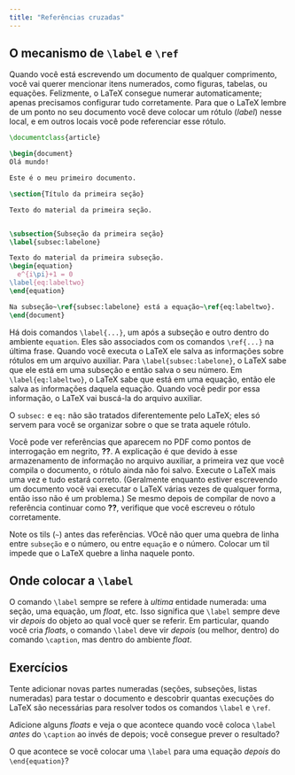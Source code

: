 ```yaml
---
title: "Referências cruzadas"
---
```


## O mecanismo de `\label` e `\ref`

Quando você está escrevendo um documento de qualquer comprimento, você vai
querer mencionar itens numerados, como figuras, tabelas, ou equações.
Felizmente, o LaTeX consegue numerar automaticamente;  apenas precisamos
configurar tudo corretamente.  Para que o LaTeX lembre de um ponto no seu
documento você deve colocar um rótulo (_label_) nesse local, e em outros locais
você pode referenciar esse rótulo.

```latex
\documentclass{article}

\begin{document}
Olá mundo!

Este é o meu primeiro documento.

\section{Título da primeira seção}

Texto do material da primeira seção.


\subsection{Subseção da primeira seção}
\label{subsec:labelone}

Texto do material da primeira subseção.
\begin{equation}
  e^{i\pi}+1 = 0
\label{eq:labeltwo}
\end{equation}

Na subseção~\ref{subsec:labelone} está a equação~\ref{eq:labeltwo}.
\end{document}
```

Há dois comandos `\label{...}`, um após a subseção e outro dentro do ambiente
`equation`.  Eles são associados com os comandos `\ref{...}` na última frase.
Quando você executa o LaTeX ele salva as informações sobre rótulos em um arquivo
auxiliar.  Para `\label{subsec:labelone}`, o LaTeX sabe que ele está em uma
subseção e então salva o seu número.  Em `\label{eq:labeltwo}`, o LaTeX sabe que
está em uma equação, então ele salva as informações daquela equação.  Quando
você pedir por essa informação, o LaTeX vai buscá-la do arquivo auxiliar.

O `subsec:` e `eq:` não são tratados diferentemente pelo LaTeX;  eles só servem
para você se organizar sobre o que se trata aquele rótulo.

Você pode ver referências que aparecem no PDF como pontos de interrogação em
negrito, **??**.  A explicação é que devido à esse armazenamento de informação
no arquivo auxiliar, a primeira vez que você compila o documento, o rótulo ainda
não foi salvo.  Execute o LaTeX mais uma vez e tudo estará correto. (Geralmente
enquanto estiver escrevendo um documento você vai executar o LaTeX várias vezes
de qualquer forma, então isso não é um problema.)  Se mesmo depois de compilar
de novo a referência continuar como **??**, verifique que você escreveu o rótulo
corretamente.

Note os tils (`~`) antes das referências.  VOcê não quer uma quebra de linha
entre `subseção` e o número, ou entre `equação` e o número.  Colocar um til
impede que o LaTeX quebre a linha naquele ponto.

## Onde colocar a `\label`

O comando `\label` sempre se refere à _ultima_ entidade numerada:  uma seção,
uma equação, um _float_, etc.  Isso significa que `\label` sempre deve vir
_depois_ do objeto ao qual você quer se referir.  Em particular, quando você
cria _floats_, o comando `\label` deve vir _depois_ (ou melhor, dentro) do
comando `\caption`, mas dentro do ambiente _float_.

## Exercícios

Tente adicionar novas partes numeradas (seções, subseções, listas numeradas)
para testar o documento e descobrir quantas execuções do LaTeX são necessárias
para resolver todos os comandos `\label` e `\ref`.

Adicione alguns _floats_ e veja o que acontece quando você coloca `\label`
_antes_ do `\caption` ao invés de depois;  você consegue prever o resultado?

O que acontece se você colocar uma `\label` para uma equação _depois_ do
`\end{equation}`?
